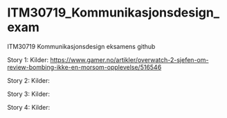 # ITM30719_Kommunikasjonsdesign_exam
ITM30719 Kommunikasjonsdesign eksamens github

Story 1:
Kilder:
https://www.gamer.no/artikler/overwatch-2-sjefen-om-review-bombing-ikke-en-morsom-opplevelse/516546

Story 2:
Kilder:

Story 3:
Kilder:

Story 4:
Kilder:

